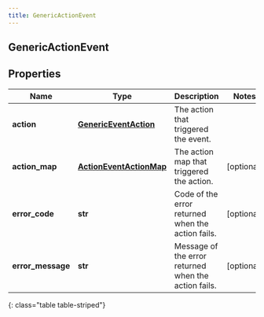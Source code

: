```yaml
---
title: GenericActionEvent
---
```

## GenericActionEvent

## Properties

|Name | Type | Description | Notes|
|------------ | ------------- | ------------- | -------------|
| **action** | [**GenericEventAction**](GenericEventAction.html) | The action that triggered the event. | |
| **action_map** | [**ActionEventActionMap**](ActionEventActionMap.html) | The action map that triggered the action. | [optional] |
| **error_code** | **str** | Code of the error returned when the action fails. | [optional] |
| **error_message** | **str** | Message of the error returned when the action fails. | [optional] |
{: class="table table-striped"}


